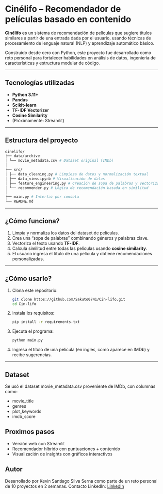 #  Cinélifo – Recomendador de películas basado en contenido

**Cinélifo** es un sistema de recomendación de películas que sugiere títulos similares a partir de una entrada dada por el usuario, usando técnicas de procesamiento de lenguaje natural (NLP) y aprendizaje automático básico.

Construido desde cero con Python, este proyecto fue desarrollado como reto personal para fortalecer habilidades en análisis de datos, ingeniería de características y estructura modular de código.

---

##  Tecnologías utilizadas

- **Python 3.11+**
- **Pandas**
- **Scikit-learn**
- **TF-IDF Vectorizer**
- **Cosine Similarity**
- (Próximamente: Streamlit)

---

##  Estructura del proyecto

  ```bash
  cinelifo/
  ├── data/archive
  │ └── movie_metadata.csv # Dataset original (IMDb)
  │
  ├── src/
  │ ├── data_cleaning.py # Limpieza de datos y normalización textual
  │ ├── data_view.ipynb # Visualización de datos
  │ ├── feature_engineering.py # Creación de sopa de palabras y vectorización
  │ └── recommender.py # Lógica de recomendación basada en similitud
  │
  ├── main.py # Interfaz por consola
  └── README.md
  ```
---

##  ¿Cómo funciona?

1. Limpia y normaliza los datos del dataset de películas.
2. Crea una “sopa de palabras” combinando géneros y palabras clave.
3. Vectoriza el texto usando **TF-IDF**.
4. Calcula similitud entre todas las películas usando **cosine similarity**.
5. El usuario ingresa el título de una película y obtiene recomendaciones personalizadas.

---

##  ¿Cómo usarlo?

1. Clona este repositorio:
   ```bash
   git clone https://github.com/Sakuto0741/Cin-lifo.git
   cd Cin-lifo
   ```
   
2. Instala los requisitos:
   ```bash
   pip install -r requirements.txt
   ```
   
3. Ejecuta el programa:
   ```bash
   python main.py
   ```

4. Ingresa el título de una película (en ingles, como aparece en IMDb) y recibe sugerencias.

---

##  Dataset

Se usó el dataset movie_metadata.csv proveniente de IMDb, con columnas como:
- movie_title
- genres
- plot_keywords
- imdb_score

##  Proximos pasos

- Versión web con Streamlit
- Recomendador híbrido con puntuaciones + contenido
- Visualización de insights con gráficos interactivos

##  Autor

Desarrollado por Kevin Santiago Silva Serna como parte de un reto personal de 10 proyectos en 2 semanas.
Contacto LinkedIn: [LinkedIn](https://www.linkedin.com/in/kevin-silva-dev)
